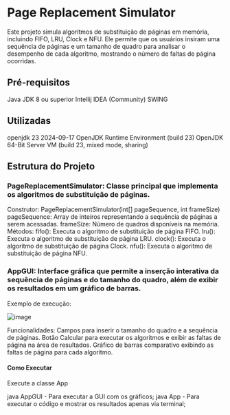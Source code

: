 # Page Replacement Simulator
Este projeto simula algoritmos de substituição de páginas em memória, incluindo FIFO, LRU, Clock e NFU. Ele permite que os usuários insiram uma sequência de páginas e um tamanho de quadro para analisar o desempenho de cada algoritmo, mostrando o número de faltas de página ocorridas.

## Pré-requisitos
Java JDK 8 ou superior
Intellij IDEA (Community)
SWING

## Utilizadas
openjdk 23 2024-09-17
OpenJDK Runtime Environment (build 23)
OpenJDK 64-Bit Server VM (build 23, mixed mode, sharing)

## Estrutura do Projeto
### PageReplacementSimulator: Classe principal que implementa os algoritmos de substituição de páginas.
Construtor: PageReplacementSimulator(int[] pageSequence, int frameSize)
pageSequence: Array de inteiros representando a sequência de páginas a serem acessadas.
frameSize: Número de quadros disponíveis na memória.
Métodos:
  fifo(): Executa o algoritmo de substituição de página FIFO.
  lru(): Executa o algoritmo de substituição de página LRU.
  clock(): Executa o algoritmo de substituição de página Clock.
  nfu(): Executa o algoritmo de substituição de página NFU.

### AppGUI: Interface gráfica que permite a inserção interativa da sequência de páginas e do tamanho do quadro, além de exibir os resultados em um gráfico de barras.
Exemplo de execução:

![image](https://github.com/user-attachments/assets/fdbb6834-1dda-4e03-8e44-d42787f12c85)

Funcionalidades:
  Campos para inserir o tamanho do quadro e a sequência de páginas.
  Botão Calcular para executar os algoritmos e exibir as faltas de página na área de resultados.
  Gráfico de barras comparativo exibindo as faltas de página para cada algoritmo.
#### Como Executar
  Execute a classe App
  
  java AppGUI - Para executar a GUI com os gráficos;
  java App - Para executar o código e mostrar os resultados apenas via terminal;


